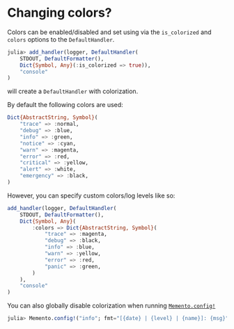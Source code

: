 # Changing colors?

Colors can be enabled/disabled and set using via the `is_colorized` and `colors` options to the `DefaultHandler`.

```julia
julia> add_handler(logger, DefaultHandler(
    STDOUT, DefaultFormatter(),
    Dict{Symbol, Any}(:is_colorized => true)),
    "console"
)
```
will create a `DefaultHandler` with colorization.

By default the following colors are used:

```julia
Dict{AbstractString, Symbol}(
    "trace" => :normal,
    "debug" => :blue,
    "info" => :green,
    "notice" => :cyan,
    "warn" => :magenta,
    "error" => :red,
    "critical" => :yellow,
    "alert" => :white,
    "emergency" => :black,
)
```

However, you can specify custom colors/log levels like so:

```julia
add_handler(logger, DefaultHandler(
    STDOUT, DefaultFormatter(),
    Dict{Symbol, Any}(
        :colors => Dict{AbstractString, Symbol}(
            "trace" => :magenta,
            "debug" => :black,
            "info" => :blue,
            "warn" => :yellow,
            "error" => :red,
            "panic" => :green,
        )
    ),
    "console"
)
```

You can also globally disable colorization when running [`Memento.config!`](@ref)

```julia
julia> Memento.config!("info"; fmt="[{date} | {level} | {name}]: {msg}", colorized=false)
```

